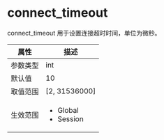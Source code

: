 connect_timeout 
====================================

connect_timeout 用于设置连接超时时间，单位为微秒。


| **属性** |                                                   **描述**                                                   |
|--------|------------------------------------------------------------------------------------------------------------|
| 参数类型   | int                                                                                                        |
| 默认值    | 10                                                                                                         |
| 取值范围   | \[2, 31536000\]                                                                                            |
| 生效范围   |<ul><li>Global</li><li>Session</li></ul>    |


